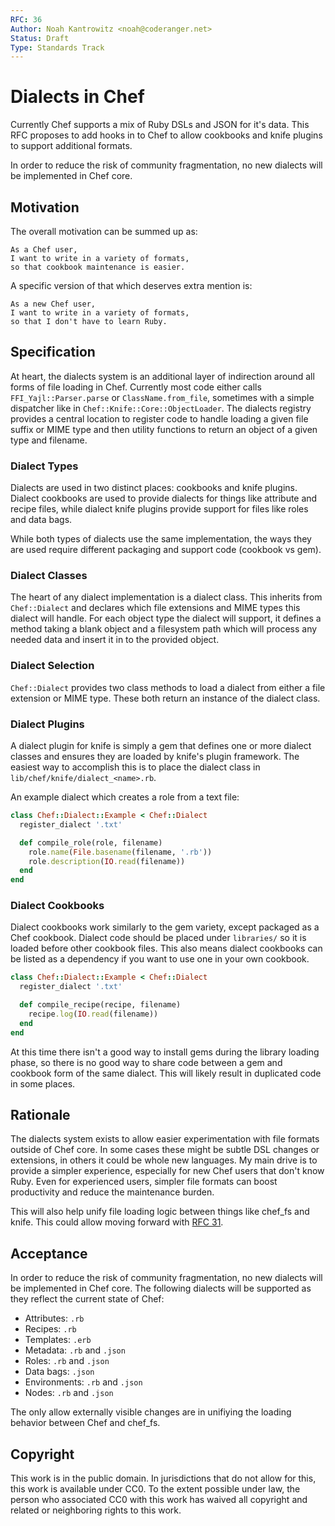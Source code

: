 ```yaml
---
RFC: 36
Author: Noah Kantrowitz <noah@coderanger.net>
Status: Draft
Type: Standards Track
---
```


# Dialects in Chef

Currently Chef supports a mix of Ruby DSLs and JSON for it's data. This RFC
proposes to add hooks in to Chef to allow cookbooks and knife plugins to support
additional formats.

In order to reduce the risk of community fragmentation, no new dialects will be
implemented in Chef core.

## Motivation

The overall motivation can be summed up as:

    As a Chef user,
    I want to write in a variety of formats,
    so that cookbook maintenance is easier.

A specific version of that which deserves extra mention is:

    As a new Chef user,
    I want to write in a variety of formats,
    so that I don't have to learn Ruby.

## Specification

At heart, the dialects system is an additional layer of indirection around
all forms of file loading in Chef. Currently most code either calls
`FFI_Yajl::Parser.parse` or `ClassName.from_file`, sometimes with a simple
dispatcher like in `Chef::Knife::Core::ObjectLoader`. The dialects registry
provides a central location to register code to handle loading a given file
suffix or MIME type and then utility functions to return an object of a given
type and filename.

### Dialect Types

Dialects are used in two distinct places: cookbooks and knife plugins.
Dialect cookbooks are used to provide dialects for things like attribute
and recipe files, while dialect knife plugins provide support for files like
roles and data bags.

While both types of dialects use the same implementation, the ways they are used
require different packaging and support code (cookbook vs gem).

### Dialect Classes

The heart of any dialect implementation is a dialect class. This inherits from
`Chef::Dialect` and declares which file extensions and MIME types this dialect
will handle. For each object type the dialect will support, it defines a
method taking a blank object and a filesystem path which will process any
needed data and insert it in to the provided object.

### Dialect Selection

`Chef::Dialect` provides two class methods to load a dialect from either a
file extension or MIME type. These both return an instance of the dialect
class.

### Dialect Plugins

A dialect plugin for knife is simply a gem that defines one or more dialect
classes and ensures they are loaded by knife's plugin framework. The easiest
way to accomplish this is to place the dialect class in
`lib/chef/knife/dialect_<name>.rb`.

An example dialect which creates a role from a text file:

```ruby
class Chef::Dialect::Example < Chef::Dialect
  register_dialect '.txt'

  def compile_role(role, filename)
    role.name(File.basename(filename, '.rb'))
    role.description(IO.read(filename))
  end
end
```

### Dialect Cookbooks

Dialect cookbooks work similarly to the gem variety, except packaged as a Chef
cookbook. Dialect code should be placed under `libraries/` so it is loaded
before other cookbook files. This also means dialect cookbooks can be listed as
a dependency if you want to use one in your own cookbook.

```ruby
class Chef::Dialect::Example < Chef::Dialect
  register_dialect '.txt'

  def compile_recipe(recipe, filename)
    recipe.log(IO.read(filename))
  end
end
```

At this time there isn't a good way to install gems during the library loading
phase, so there is no good way to share code between a gem and cookbook form of
the same dialect. This will likely result in duplicated code in some places.

## Rationale

The dialects system exists to allow easier experimentation with file formats
outside of Chef core. In some cases these might be subtle DSL changes or
extensions, in others it could be whole new languages. My main drive is to
provide a simpler experience, especially for new Chef users that don't know
Ruby. Even for experienced users, simpler file formats can boost productivity
and reduce the maintenance burden.

This will also help unify file loading logic between things like chef_fs and
knife. This could allow moving forward with [RFC 31](https://github.com/opscode/chef-rfc/blob/master/rfc31-replace-solo-with-local-mode.md).

## Acceptance

In order to reduce the risk of community fragmentation, no new dialects will be
implemented in Chef core. The following dialects will be supported as they reflect
the current state of Chef:


* Attributes: `.rb`
* Recipes: `.rb`
* Templates: `.erb`
* Metadata: `.rb` and `.json`
* Roles: `.rb` and `.json`
* Data bags: `.json`
* Environments: `.rb` and `.json`
* Nodes: `.rb` and `.json`

The only allow externally visible changes are in unifiying the loading behavior
between Chef and chef_fs.

## Copyright

This work is in the public domain. In jurisdictions that do not allow for this,
this work is available under CC0. To the extent possible under law, the person
who associated CC0 with this work has waived all copyright and related or
neighboring rights to this work.
